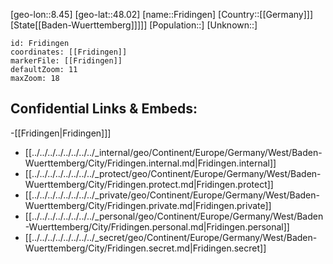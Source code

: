﻿---
location: [48.02,8.45]
mapzoom: [7,12] 
mapmarker: city 
type: City
tags:
- geo/City


SpocWebEntityId: 30275
isDeleted: false
confidential: public

---
[geo-lon::8.45]
[geo-lat::48.02]
[name::Fridingen]
[Country::[[Germany]]]
[State[[Baden-Wuerttemberg]]]]]
[Population::]
[Unknown::]


```leaflet
id: Fridingen
coordinates: [[Fridingen]]
markerFile: [[Fridingen]]
defaultZoom: 11 
maxZoom: 18
```


## Confidential Links & Embeds: 
-[[Fridingen|Fridingen]]] 
- [[../../../../../../../../_internal/geo/Continent/Europe/Germany/West/Baden-Wuerttemberg/City/Fridingen.internal.md|Fridingen.internal]] 
- [[../../../../../../../../_protect/geo/Continent/Europe/Germany/West/Baden-Wuerttemberg/City/Fridingen.protect.md|Fridingen.protect]] 
- [[../../../../../../../../_private/geo/Continent/Europe/Germany/West/Baden-Wuerttemberg/City/Fridingen.private.md|Fridingen.private]] 
- [[../../../../../../../../_personal/geo/Continent/Europe/Germany/West/Baden-Wuerttemberg/City/Fridingen.personal.md|Fridingen.personal]] 
- [[../../../../../../../../_secret/geo/Continent/Europe/Germany/West/Baden-Wuerttemberg/City/Fridingen.secret.md|Fridingen.secret]] 
